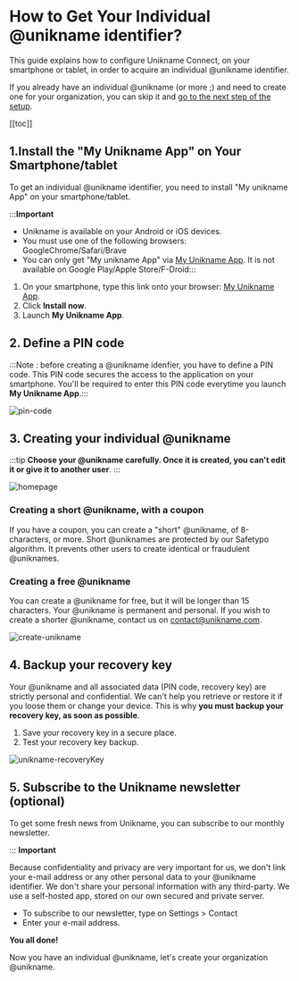 # How to Get Your Individual @unikname identifier?

This guide explains how to configure Unikname Connect, on your smartphone or tablet, in order to acquire an individual @unikname identifier. 

If you already have an individual @unikname (or more ;) and need to create one for your organization, you can skip it and [go to the next step of the setup](creating-unikname-organization).

[[toc]]

## 1.Install the "My Unikname App" on Your Smartphone/tablet

To get an individual @unikname identifier, you need to install "My unikname App" on your smartphone/tablet.

:::**Important** 
- Unikname is available on your Android or iOS devices. 
- You must use one of the following browsers: GoogleChrome/Safari/Brave
- You can only get "My unikname App" via [My Unikname App](https://my.unikname.app/). It is not available on Google Play/Apple Store/F-Droid:::


1. On your smartphone, type this link onto your browser: [My Unikname App](https://my.unikname.app/).
2. Click **Install now**.
3. Launch **My Unikname App**.

## 2. Define a PIN code
:::Note : before creating a @unikname idenfier, you have to define a PIN code. This PIN code secures the access to the application on your smartphone. You'll be required to enter this PIN code everytime you launch **My Unikname App**.:::

![pin-code](./images/pin-code.png)



## 3. Creating your individual @unikname 

:::tip
**Choose your @unikname carefully. Once it is created, you can't edit it or give it to another user**.
:::

![homepage](./images/homepage.png)

### Creating a short @unikname, with a coupon 
If you have a coupon, you can create a "short" @unikname, of 8-characters, or more. 
Short @uniknames are protected by our Safetypo algorithm. It prevents other users to create identical or fraudulent @uniknames.

### Creating a free @unikname
You can create a @unikname for free, but it will be longer than 15 characters. 
Your @unikname is permanent and personal. 
If you wish to create a shorter @unikname, contact us on [contact@unikname.com](mailto:contact@unikname.com).


![create-unikname](./images/create-unikname.png)



## 4. Backup your recovery key
Your @unikname and all associated data (PIN code, recovery key) are strictly personal and confidential. We can't help you retrieve or restore it if you loose them or change your device. This is why **you must backup your recovery key, as soon as possible**. 

1. Save your recovery key in a secure place.
2. Test your recovery key backup.

   
![unikname-recoveryKey](./images/unikname-recoveryKey.jpg)

## 5. Subscribe to the Unikname newsletter (optional)

To get some fresh news from Unikname, you can subscribe to our monthly newsletter. 

::: **Important**

Because confidentiality and privacy are very important for us, we don't link your e-mail address or any other personal data to your @unikname identifier. We don't share your personal information with any third-party. We use a self-hosted app, stored on our own secured and private server.  

- To subscribe to our newsletter, type on Settings > Contact
- Enter your e-mail address.

**You all done!** 

Now you have an individual @unikname, let's create your organization @unikname.
